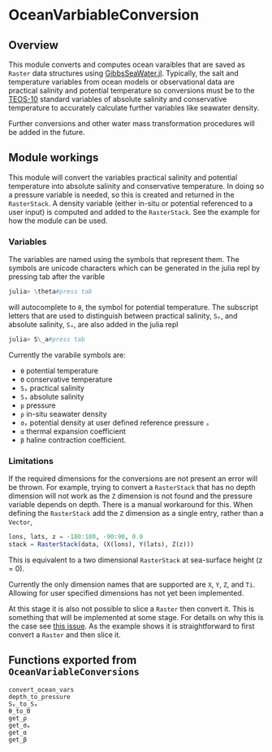 # OceanVarbiableConversion

## Overview

This module converts and computes ocean varaibles that are saved as `Raster` data structures using [GibbsSeaWater.jl](https://github.com/TEOS-10/GibbsSeaWater.jl).
Typically, the salt and temperature variables from ocean models or observational data are practical salinity and potential temperature so conversions must be to the [TEOS-10](https://www.teos-10.org/pubs/gsw/html/gsw_front_page.html) standard variables of absolute salinity and conservative temperature to accurately calculate further variables like seawater density.

Further conversions and other water mass transformation procedures will be added in the future.

## Module workings

This module will convert the variables practical salinity and potential temperature into absolute salinity and conservative temperature.
In doing so a pressure variable is needed, so this is created and returned in the `RasterStack`.
A density variable (either in-situ or potential referenced to a user input) is computed and added to the `RasterStack`.
See the example for how the module can be used.

### Variables

The variables are named using the symbols that represent them.
The symbols are unicode characters which can be generated in the julia repl by pressing tab after the varible

```julia
julia> \theta#press tab
```

will autocomplete to `θ`, the symbol for potential temperature.
The subscript letters that are used to distinguish between practical salinity, `Sₚ`, and absolute salinity, `Sₐ`, are also added in the julia repl

```julia
julia> S\_a#press tab
```

Currently the varabile symbols are:

- `θ` potential temperature
- `Θ` conservative temperature
- `Sₚ` practical salinity
- `Sₐ` absolute salinity
- `p` pressure
- `ρ` in-situ seawater density
- `σₚ` potential density at user defined reference pressure `ₚ`
- `α` thermal expansion coefficient
- `β` haline contraction coefficient.

### Limitations

If the required dimensions for the conversions are not present an error will be thrown.
For example, trying to convert a `RasterStack` that has no depth dimension will not work as the `Z` dimension is not found and the pressure variable depends on depth.
There is a manual workaround for this.
When defining the `RasterStack` add the `Z` dimension as a single entry, rather than a `Vector`,

```julia
lons, lats, z = -180:180, -90:90, 0.0
stack = RasterStack(data, (X(lons), Y(lats), Z(z)))
```

This is equivalent to a two dimensional `RasterStack` at sea-surface height (z = 0).

Currently the only dimension names that are supported are `X`, `Y`, `Z`, and `Ti`.
Allowing for user specified dimensions has not yet been implemented.

At this stage it is also not possible to slice a `Raster` then convert it.
This is something that will be implemented at some stage.
For details on why this is the case see [this issue](https://github.com/jbisits/OceanRasterConversions.jl/issues/27).
As the example shows it is straightforward to first convert a `Raster` and then slice it.

## Functions exported from `OceanVariableConversions`

```@docs
convert_ocean_vars
depth_to_pressure
Sₚ_to_Sₐ
θ_to_Θ
get_ρ
get_σₚ
get_α
get_β
```
